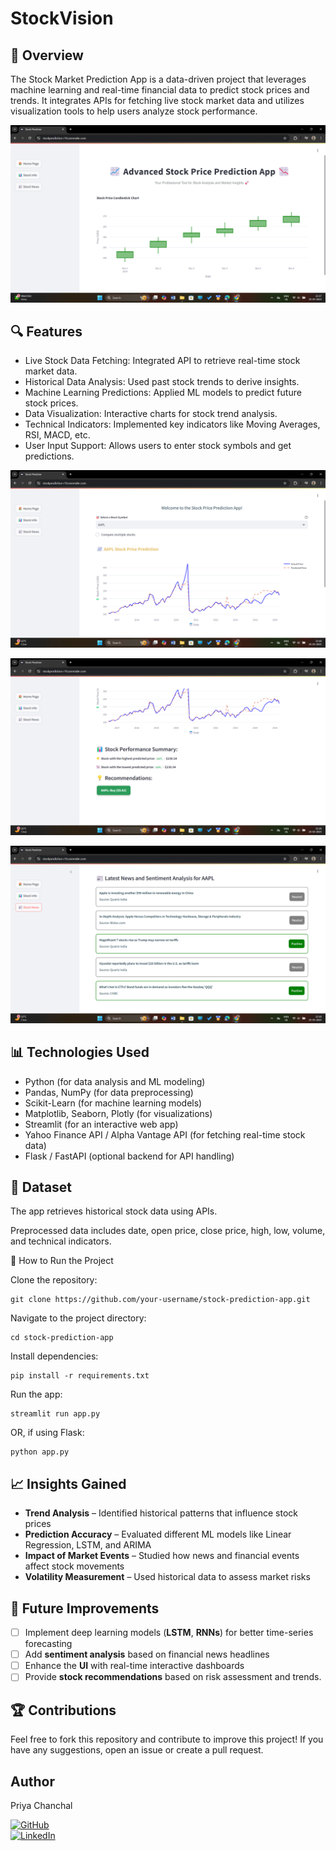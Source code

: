 # StockVision
## 📌 Overview

The Stock Market Prediction App is a data-driven project that leverages machine learning and real-time financial data to predict stock prices and trends. It integrates APIs for fetching live stock market data and utilizes visualization tools to help users analyze stock performance.


![Alt Text](https://github.com/Priya-C-016/StockPrediction/blob/main/Images/Dashboard.png)

## 🔍 Features

- Live Stock Data Fetching: Integrated API to retrieve real-time stock market data.
- Historical Data Analysis: Used past stock trends to derive insights.
- Machine Learning Predictions: Applied ML models to predict future stock prices.
- Data Visualization: Interactive charts for stock trend analysis.
- Technical Indicators: Implemented key indicators like Moving Averages, RSI, MACD, etc.
- User Input Support: Allows users to enter stock symbols and get predictions.

 
![Alt Text](https://github.com/Priya-C-016/StockPrediction/blob/main/Images/Stock.png)

![Alt Text](https://github.com/Priya-C-016/StockPrediction/blob/main/Images/stockrecommend.png)

![Alt Text](https://github.com/Priya-C-016/StockPrediction/blob/main/Images/news.png)

## 📊 Technologies Used

- Python (for data analysis and ML modeling)
- Pandas, NumPy (for data preprocessing)
- Scikit-Learn (for machine learning models)
- Matplotlib, Seaborn, Plotly (for visualizations)
- Streamlit (for an interactive web app)
- Yahoo Finance API / Alpha Vantage API (for fetching real-time stock data)
- Flask / FastAPI (optional backend for API handling)

## 📂 Dataset

The app retrieves historical stock data using APIs.

Preprocessed data includes date, open price, close price, high, low, volume, and technical indicators.

🚀 How to Run the Project

Clone the repository:
```
git clone https://github.com/your-username/stock-prediction-app.git
```
Navigate to the project directory:
```
cd stock-prediction-app
```
Install dependencies:
```
pip install -r requirements.txt
```
Run the app:
```
streamlit run app.py
```
OR, if using Flask:
```
python app.py
```
## 📈 Insights Gained
- **Trend Analysis** – Identified historical patterns that influence stock prices  
- **Prediction Accuracy** – Evaluated different ML models like Linear Regression, LSTM, and ARIMA  
- **Impact of Market Events** – Studied how news and financial events affect stock movements  
- **Volatility Measurement** – Used historical data to assess market risks  

## 📜 Future Improvements

- [ ] Implement deep learning models (**LSTM**, **RNNs**) for better time-series forecasting  
- [ ] Add **sentiment analysis** based on financial news headlines  
- [ ] Enhance the **UI** with real-time interactive dashboards  
- [ ] Provide **stock recommendations** based on risk assessment and trends.

## 🏆 Contributions

Feel free to fork this repository and contribute to improve this project! If you have any suggestions, open an issue or create a pull request.

## Author
Priya Chanchal

[![GitHub](https://img.shields.io/badge/GitHub-Priya--C--016-black?logo=github)](https://github.com/Priya-C-016)  
[![LinkedIn](https://img.shields.io/badge/LinkedIn-Priya--Chanchal-blue?logo=linkedin)](https://www.linkedin.com/in/priya-chanchal-050b86288/)

